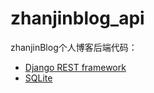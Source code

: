 # zhanjinblog_api
zhanjinBlog个人博客后端代码：

+ [Django REST framework](https://www.django-rest-framework.org/)
+ [SQLite](https://www.sqlite.org/index.html)
